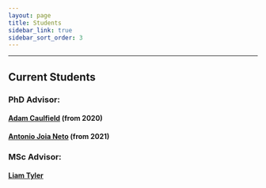 ```yaml
---
layout: page
title: Students
sidebar_link: true
sidebar_sort_order: 3
---
```



___

## Current Students

### PhD Advisor:

#### [Adam Caulfield](https://people.rit.edu/~ac7717/) (from 2020)

#### [Antonio Joia Neto](https://a-joia.github.io/) (from 2021)


### MSc Advisor:

#### [Liam Tyler](https://www.linkedin.com/in/liamgtyler/)
